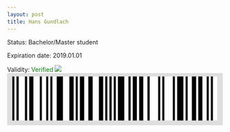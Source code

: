 ```yaml
---
layout: post
title: Hans Gundlach
---
```


Status: Bachelor/Master student

Expiration date: 2019.01.01

Validity: <font color="green"> Verified</font> 
![](/members/img/Hans_Gundlach.png)
![](/members/img/bar.png)
